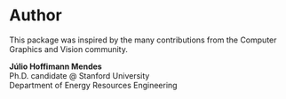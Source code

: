 # Author

This package was inspired by the many contributions from the Computer Graphics and Vision community.

**Júlio Hoffimann Mendes** <br/>
Ph.D. candidate @ Stanford University <br/>
Department of Energy Resources Engineering
